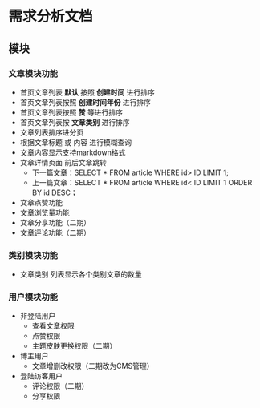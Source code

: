 # 需求分析文档

## 模块

### 文章模块功能

- 首页文章列表 **默认** 按照 **创建时间** 进行排序
- 首页文章列表按照 **创建时间年份** 进行排序
- 首页文章列表按照 **赞** 等进行排序
- 首页文章列表按 **文章类别** 进行排序
- 文章列表排序进分页
- 根据文章标题 或 内容 进行模糊查询
- 文章内容显示支持markdown格式
- 文章详情页面 前后文章跳转
    - 下一篇文章：SELECT * FROM article WHERE id> ID LIMIT 1;
    - 上一篇文章：SELECT * FROM article WHERE id< ID LIMIT 1 ORDER BY id DESC；
- 文章点赞功能
- 文章浏览量功能
- 文章分享功能（二期）
- 文章评论功能（二期）

### 类别模块功能

- 文章类别 列表显示各个类别文章的数量

### 用户模块功能

- 非登陆用户
  - 查看文章权限
  - 点赞权限
  - 主题皮肤更换权限（二期）
- 博主用户
  - 文章增删改权限（二期改为CMS管理）
- 登陆访客用户
  - 评论权限（二期）
  - 分享权限



